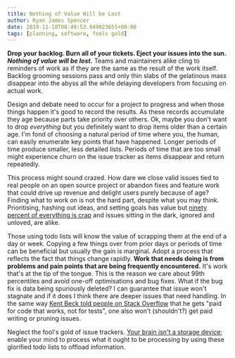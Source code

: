 ```yaml
---
title: Nothing of Value Will be Lost
author: Ryan James Spencer
date: 2019-11-10T08:49:53.949023651+00:00
tags: [planning, software, fools gold]
---
```


**Drop your backlog. Burn all of your tickets. Eject your issues into the sun.
_Nothing of value will be lost._** Teams and maintainers alike cling to reminders
of work as if they are the same as the result of the work itself. Backlog
grooming sessions pass and only thin slabs of the gelatinous mass disappear into
the abyss all the while delaying developers from focusing on actual work.

Design and debate need to occur for a project to progress and when those things
happen it's good to record the results. As these records accumulate they age
because parts take priority over others. Ok, maybe you don't want to drop
_everything_ but you definitely want to drop items older than a certain age. I'm
fond of choosing a natural period of time where you, the human, can easily
enumerate key points that have happened. Longer periods of time produce smaller,
less detailed lists. Periods of time that are too small might experience churn
on the issue tracker as items disappear and return repeatedly.

This process might sound crazed. How dare we close valid issues tied to real
people on an open source project or abandon fixes and feature work that could
drive up revenue and delight users purely because of age? Finding what to work
on is not the hard part, despite what you may think. Prioritising, hashing out
ideas, and setting goals has value but [ninety percent of everything is
crap](https://en.wikipedia.org/wiki/Sturgeon%27s_law) and issues sitting in the
dark, ignored and unloved, are alike.

Those using todo lists will know the value of scrapping them at the end of a day
or week. Copying a few things over from prior days or periods of time can be
beneficial but usually the gain is marginal. Adopt a process that reflects the
fact that things change rapidly. **Work that needs doing is from problems and
pain points that are being frequently encountered.** It's work that's at the tip
of the tongue. This is the reason we care about 99th percentiles and avoid
one-off optimisations and bug fixes. What if the bug fix is data being
spuriously deleted? I can guarantee that issue won't stagnate and if it does I
think there are deeper issues that need handling. In the same way [Kent Beck
told people on Stack Overflow](https://stackoverflow.com/a/153565/2748415) that
he gets "paid for code that works, not for tests", one also won't (shouldn't?)
get paid writing or pruning issues.

Neglect the fool's gold of issue trackers. [Your brain isn't a storage
device](https://www.goodreads.com/book/show/1633.Getting_Things_Done); enable
your mind to process what it ought to be processing by using these glorified
todo lists to offload information.

